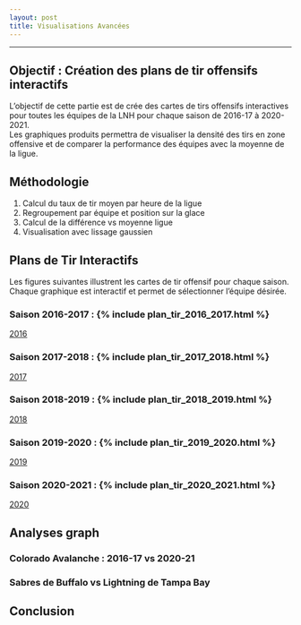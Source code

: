 ```yaml
---
layout: post
title: Visualisations Avancées
---
```


---
## Objectif  : Création des plans de tir offensifs interactifs

L’objectif de cette partie est de crée des cartes de tirs offensifs interactives pour toutes les équipes de la LNH pour chaque saison de 2016-17 à 2020-2021.  
Les graphiques produits permettra de visualiser la densité des tirs en zone offensive et de comparer la performance des équipes avec la moyenne de la ligue.

## Méthodologie

1. Calcul du taux de tir moyen par heure de la ligue
2. Regroupement par équipe et position sur la glace
3. Calcul de la différence vs moyenne ligue
4. Visualisation avec lissage gaussien

## Plans de Tir Interactifs
Les figures suivantes illustrent les cartes de tir offensif pour chaque saison.  
Chaque graphique est interactif et permet de sélectionner l’équipe désirée.

### Saison 2016-2017 : {% include plan_tir_2016_2017.html %}
[2016](/_includes/screenshot/2016.png)

### Saison 2017-2018 : {% include plan_tir_2017_2018.html %}
[2017](/_includes/screenshot/2017.png)
### Saison 2018-2019 : {% include plan_tir_2018_2019.html %}
[2018](/_includes/screenshot/2018.png)

### Saison 2019-2020 : {% include plan_tir_2019_2020.html %}
[2019](/_includes/screenshot/2019.png)

### Saison 2020-2021 : {% include plan_tir_2020_2021.html %}
[2020](/_includes/screenshot/2020.png)

## Analyses graph

### Colorado Avalanche : 2016-17 vs 2020-21



### Sabres de Buffalo vs Lightning de Tampa Bay

## Conclusion